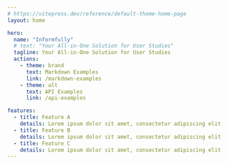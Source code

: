 ```yaml
---
# https://vitepress.dev/reference/default-theme-home-page
layout: home

hero:
  name: "Informfully"
  # text: "Your All-in-One Solution for User Studies"
  tagline: Your All-in-One Solution for User Studies
  actions:
    - theme: brand
      text: Markdown Examples
      link: /markdown-examples
    - theme: alt
      text: API Examples
      link: /api-examples

features:
  - title: Feature A
    details: Lorem ipsum dolor sit amet, consectetur adipiscing elit
  - title: Feature B
    details: Lorem ipsum dolor sit amet, consectetur adipiscing elit
  - title: Feature C
    details: Lorem ipsum dolor sit amet, consectetur adipiscing elit
---
```


